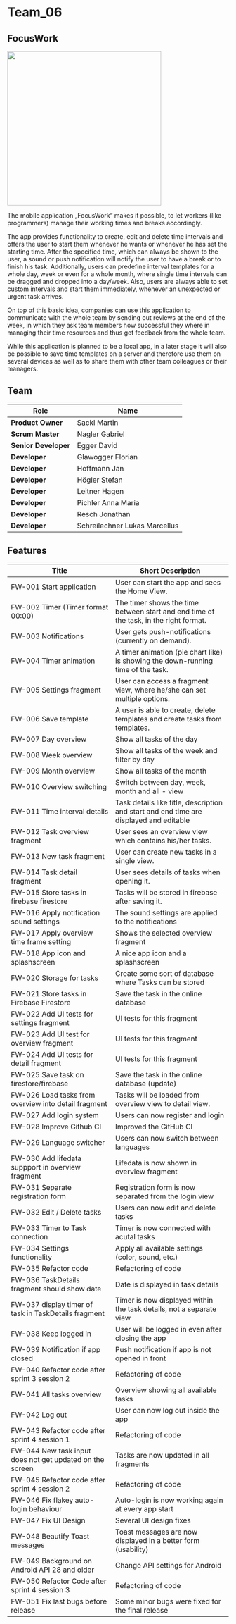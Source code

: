 # Team_06

## FocusWork

<img src="https://martinsackl.dev/wp-content/uploads/2021/03/mobile-phone-31.png" width="350">

The mobile application „FocusWork“ makes it possible, to let workers (like programmers) manage their working times and breaks accordingly. 

The app provides functionality to create, edit and delete time intervals and offers the user to start them whenever he wants or whenever he has set the starting time. After the specified time, which can always be shown to the user, a sound or push notification will notify the user to have a break or to finish his task. 
Additionally, users can predefine interval templates for a whole day, week or even for a whole month, where single time intervals can be dragged and dropped into a day/week. Also, users are always able to set custom intervals and start them immediately, whenever an unexpected or urgent task arrives. 

On top of this basic idea, companies can use this application to communicate with the whole team by sending out reviews at the end of the week, in which they ask team members how successful they where in managing their time resources and thus get feedback from the whole team. 

While this application is planned to be a local app, in a later stage it will also be possible to save time templates on a server and therefore use them on several devices as well as to share them with other team colleagues or their managers. 


## Team
| Role | Name |
| ---- | ---- |
| **Product Owner** | Sackl Martin |
| **Scrum Master** | Nagler Gabriel |
| **Senior Developer** | Egger David |
| **Developer** | Glawogger Florian |
| **Developer** | Hoffmann Jan |
| **Developer** | Högler Stefan |
| **Developer** | Leitner Hagen |
| **Developer** | Pichler Anna Maria |
| **Developer** | Resch Jonathan |
| **Developer** | Schreilechner Lukas Marcellus |




## Features
| Title | Short Description |
| ---- | ---- |
| FW-001 Start application | User can start the app and sees the Home View. |
| FW-002 Timer (Timer format 00:00) | The timer shows the time between start and end time of the task, in the right format. |
| FW-003 Notifications | User gets push-notifications (currently on demand). |
| FW-004 Timer animation | A timer animation (pie chart like) is showing the down-running time of the task. |
| FW-005 Settings fragment | User can access a fragment view, where he/she can set multiple options. |
| FW-006 Save template | A user is able to create, delete templates and create tasks from templates. |
| FW-007 Day overview | Show all tasks of the day |
| FW-008 Week overview  | Show all tasks of the week and filter by day |
| FW-009 Month overview | Show all tasks of the month |
| FW-010 Overview switching | Switch between day, week, month and all - view |
| FW-011 Time interval details | Task details like title, description and start and end time are displayed and editable |
| FW-012 Task overview fragment | User sees an overview view which contains his/her tasks. |
| FW-013 New task fragment | User can create new tasks in a single view. |
| FW-014 Task detail fragment | User sees details of tasks when opening it. |
| FW-015 Store tasks in firebase firestore | Tasks will be stored in firebase after saving it. |
| FW-016 Apply notification sound settings | The sound settings are applied to the notifications |
| FW-017 Apply overview time frame setting | Shows the selected overview fragment |
| FW-018 App icon and splashscreen | A nice app icon and a splashscreen |
| FW-020 Storage for tasks | Create some sort of database where Tasks can be stored |
| FW-021 Store tasks in Firebase Firestore | Save the task in the online database |
| FW-022 Add UI tests for settings fragment | UI tests for this fragment |
| FW-023 Add UI test for overview fragment | UI tests for this fragment |
| FW-024 Add UI tests for detail fragment | UI tests for this fragment |
| FW-025 Save task on firestore/firebase | Save the task in the online database (update) |
| FW-026 Load tasks from overview into detail fragment | Tasks will be loaded from overview view to detail view. |
| FW-027 Add login system | Users can now register and login |
| FW-028 Improve Github CI | Improved the GitHub CI |
| FW-029 Language switcher | Users can now switch between languages |
| FW-030 Add lifedata suppport in overview fragment | Lifedata is now shown in overview fragment |
| FW-031 Separate registration form | Registration form is now separated from the login view |
| FW-032 Edit / Delete tasks | Users can now edit and delete tasks |
| FW-033 Timer to Task connection | Timer is now connected with acutal tasks |
| FW-034 Settings functionality | Apply all available settings (color, sound, etc.) |
| FW-035 Refactor code | Refactoring of code |
| FW-036 TaskDetails fragment should show date | Date is displayed in task details |
| FW-037 display timer of task in TaskDetails fragment | Timer is now displayed within the task details, not a separate view |
| FW-038 Keep logged in | User will be logged in even after closing the app |
| FW-039 Notification if app closed | Push notification if app is not opened in front |
| FW-040 Refactor code after sprint 3 session 2 | Refactoring of code |
| FW-041 All tasks overview | Overview showing all available tasks |
| FW-042 Log out | User can now log out inside the app |
| FW-043 Refactor code after sprint 4 session 1 | Refactoring of code |
| FW-044 New task input does not get updated on the screen | Tasks are now updated in all fragments |
| FW-045 Refactor code after sprint 4 session 2 | Refactoring of code |
| FW-046 Fix flakey auto-login behaviour | Auto-login is now working again at every app start |
| FW-047 Fix UI Design | Several UI design fixes |
| FW-048 Beautify Toast messages | Toast messages are now displayed in a better form (usability) |
| FW-049 Background on Android API 28 and older | Change API settings for Android |
| FW-050 Refactor Code after sprint 4 session 3 |  Refactoring of code |
| FW-051 Fix last bugs before release | Some minor bugs were fixed for the final release |




